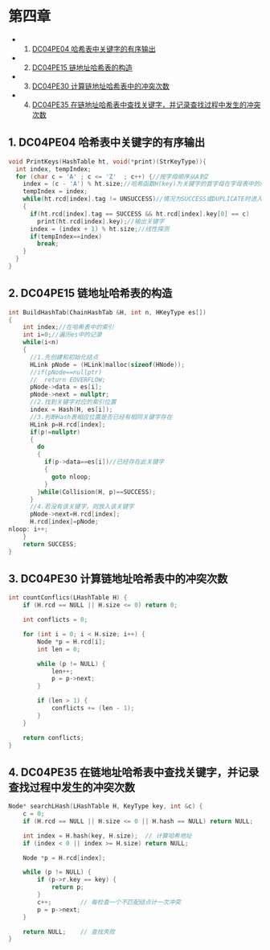 # 第四章
* 1. [DC04PE04 哈希表中关键字的有序输出](#DC04PE04)
* 2. [DC04PE15 链地址哈希表的构造](#DC04PE15)
* 3. [DC04PE30 计算链地址哈希表中的冲突次数](#DC04PE30)
* 4. [DC04PE35 在链地址哈希表中查找关键字，并记录查找过程中发生的冲突次数](#DC04PE35)

##  1. <a name='DC04PE04'></a>DC04PE04  哈希表中关键字的有序输出
```C
void PrintKeys(HashTable ht, void(*print)(StrKeyType)){
  int index, tempIndex;
  for (char c = 'A' ; c <= 'Z'  ; c++) {//按字母顺序从A到Z
    index = (c - 'A') % ht.size;//哈希函数H(key)为关键字的首字母在字母表中的序号，用除留余数法
    tempIndex = index;
    while(ht.rcd[index].tag != UNSUCCESS)//情况为SUCCESS或DUPLICATE时进入循环
    {
      if(ht.rcd[index].tag == SUCCESS && ht.rcd[index].key[0] == c)
        print(ht.rcd[index].key);//输出关键字
      index = (index + 1) % ht.size;//线性探测
      if(tempIndex==index)
        break;
    }
  }
}
```
##  2. <a name='DC04PE15'></a>DC04PE15  链地址哈希表的构造
```C
int BuildHashTab(ChainHashTab &H, int n, HKeyType es[])
{  
    int index;//在哈希表中的索引
    int i=0;//遍历es中的记录
    while(i<n)
    {
      //1.先创建和初始化结点
      HLink pNode = (HLink)malloc(sizeof(HNode));
      //if(pNode==nullptr)
      //  return EOVERFLOW;
      pNode->data = es[i];
      pNode->next = nullptr;
      //2.找到关键字对应的索引位置
      index = Hash(H, es[i]);
      //3.判断Hash表相应位置是否已经有相同关键字存在
      HLink p=H.rcd[index];
      if(p!=nullptr)
      {
        do
        {
          if(p->data==es[i])//已经存在此关键字
          {
            goto nloop;
          }
        }while(Collision(H, p)==SUCCESS);
      }
      //4.若没有该关键字，则放入该关键字
      pNode->next=H.rcd[index];
      H.rcd[index]=pNode;
nloop: i++;
    }
    return SUCCESS;
}
```
##  3. <a name='DC04PE30'></a>DC04PE30  计算链地址哈希表中的冲突次数
```C
int countConflics(LHashTable H) {
    if (H.rcd == NULL || H.size <= 0) return 0;

    int conflicts = 0;

    for (int i = 0; i < H.size; i++) {
        Node *p = H.rcd[i];
        int len = 0;

        while (p != NULL) {
            len++;
            p = p->next;
        }

        if (len > 1) {
            conflicts += (len - 1);
        }
    }

    return conflicts;
}
```
##  4. <a name='DC04PE35'></a>DC04PE35  在链地址哈希表中查找关键字，并记录查找过程中发生的冲突次数
```C
Node* searchLHash(LHashTable H, KeyType key, int &c) {
    c = 0;
    if (H.rcd == NULL || H.size <= 0 || H.hash == NULL) return NULL;

    int index = H.hash(key, H.size);  // 计算哈希地址
    if (index < 0 || index >= H.size) return NULL;

    Node *p = H.rcd[index];

    while (p != NULL) {
        if (p->r.key == key) {
            return p;
        }
        c++;        // 每检查一个不匹配结点计一次冲突
        p = p->next;
    }

    return NULL;    // 查找失败
}
```
